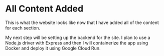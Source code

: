 # All Content Added
This is what the website looks like now that I have added all of the content for each section. 

My next step will be setting up the backend for the site. I plan to use a Node.js driver with Express and then I will containerize the app using Docker and deploy it using Google Cloud Run.

